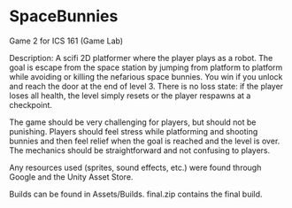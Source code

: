# SpaceBunnies
Game 2 for ICS 161 (Game Lab)

Description: A scifi 2D platformer where the player plays as a robot. The goal is escape from the 
space station by jumping from platform to platform while avoiding or killing the nefarious space bunnies.
You win if you unlock and reach the door at the end of level 3. There is no loss state: if the player 
loses all health, the level simply resets or the player respawns at a checkpoint. 

The game should be very challenging for players, but should not be punishing. Players should feel stress 
while platforming and shooting bunnies and then feel relief when the goal is reached and the level is 
over. The mechanics should be straightforward and not confusing to players. 

Any resources used (sprites, sound effects, etc.) were found through Google and the Unity Asset Store.

Builds can be found in Assets/Builds. final.zip contains the final build.
